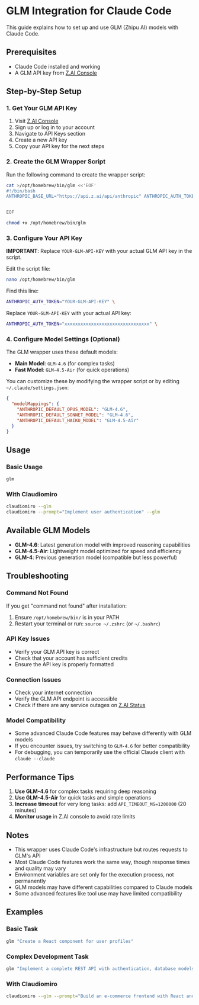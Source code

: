 # GLM Integration for Claude Code

This guide explains how to set up and use GLM (Zhipu AI) models with Claude Code.

## Prerequisites

- Claude Code installed and working
- A GLM API key from [Z.AI Console](https://z.ai/)

## Step-by-Step Setup

### 1. Get Your GLM API Key

1. Visit [Z.AI Console](https://z.ai/)
2. Sign up or log in to your account
3. Navigate to API Keys section
4. Create a new API key
5. Copy your API key for the next steps

### 2. Create the GLM Wrapper Script

Run the following command to create the wrapper script:

```bash
cat >/opt/homebrew/bin/glm <<'EOF'
#!/bin/bash
ANTHROPIC_BASE_URL="https://api.z.ai/api/anthropic" ANTHROPIC_AUTH_TOKEN="YOUR-GLM-API-KEY" API_TIMEOUT_MS=600000 ANTHROPIC_MODEL=GLM-4.6 ANTHROPIC_SMALL_FAST_MODEL=GLM-4.5-Air CLAUDE_CODE_DISABLE_NONESSENTIAL_TRAFFIC=1 claude "$@"


EOF

chmod +x /opt/homebrew/bin/glm
```

### 3. Configure Your API Key

**IMPORTANT**: Replace `YOUR-GLM-API-KEY` with your actual GLM API key in the script.

Edit the script file:

```bash
nano /opt/homebrew/bin/glm
```

Find this line:
```bash
ANTHROPIC_AUTH_TOKEN="YOUR-GLM-API-KEY" \
```

Replace `YOUR-GLM-API-KEY` with your actual API key:
```bash
ANTHROPIC_AUTH_TOKEN="xxxxxxxxxxxxxxxxxxxxxxxxxxxxxxxx" \
```

### 4. Configure Model Settings (Optional)

The GLM wrapper uses these default models:
- **Main Model**: `GLM-4.6` (for complex tasks)
- **Fast Model**: `GLM-4.5-Air` (for quick operations)

You can customize these by modifying the wrapper script or by editing `~/.claude/settings.json`:

```json
{
  "modelMappings": {
    "ANTHROPIC_DEFAULT_OPUS_MODEL": "GLM-4.6",
    "ANTHROPIC_DEFAULT_SONNET_MODEL": "GLM-4.6",
    "ANTHROPIC_DEFAULT_HAIKU_MODEL": "GLM-4.5-Air"
  }
}
```

## Usage

### Basic Usage

```bash
glm
```

### With Claudiomiro

```bash
claudiomiro --glm
claudiomiro --prompt="Implement user authentication" --glm
```

## Available GLM Models

- **GLM-4.6**: Latest generation model with improved reasoning capabilities
- **GLM-4.5-Air**: Lightweight model optimized for speed and efficiency
- **GLM-4**: Previous generation model (compatible but less powerful)

## Troubleshooting

### Command Not Found
If you get "command not found" after installation:

1. Ensure `/opt/homebrew/bin/` is in your PATH
2. Restart your terminal or run: `source ~/.zshrc` (or `~/.bashrc`)

### API Key Issues
- Verify your GLM API key is correct
- Check that your account has sufficient credits
- Ensure the API key is properly formatted

### Connection Issues
- Check your internet connection
- Verify the GLM API endpoint is accessible
- Check if there are any service outages on [Z.AI Status](https://status.z.ai/)

### Model Compatibility
- Some advanced Claude Code features may behave differently with GLM models
- If you encounter issues, try switching to `GLM-4.6` for better compatibility
- For debugging, you can temporarily use the official Claude client with `claude --claude`

## Performance Tips

1. **Use GLM-4.6** for complex tasks requiring deep reasoning
2. **Use GLM-4.5-Air** for quick tasks and simple operations
3. **Increase timeout** for very long tasks: add `API_TIMEOUT_MS=1200000` (20 minutes)
4. **Monitor usage** in Z.AI console to avoid rate limits

## Notes

- This wrapper uses Claude Code's infrastructure but routes requests to GLM's API
- Most Claude Code features work the same way, though response times and quality may vary
- Environment variables are set only for the execution process, not permanently
- GLM models may have different capabilities compared to Claude models
- Some advanced features like tool use may have limited compatibility

## Examples

### Basic Task
```bash
glm "Create a React component for user profiles"
```

### Complex Development Task
```bash
glm "Implement a complete REST API with authentication, database models, and tests"
```

### With Claudiomiro
```bash
claudiomiro --glm --prompt="Build an e-commerce frontend with React and TypeScript"
```